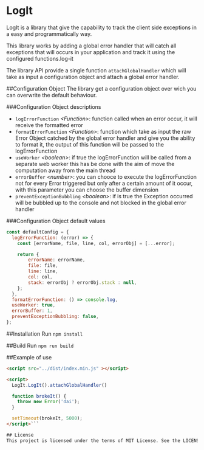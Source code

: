 # LogIt
LogIt is a library that give the capability to track the client side exceptions in a easy and programmatically way.

This library works by adding a global error handler that will catch all exceptions that will occurs in your application and track it using the configured functions.log-it

The library API provide a single function ```attachGlobalHandler``` which will take as input a configuration object and attach a global error handler.

##Configuration Object
The library get a configuration object over wich you can overwrite the default behaviour.

###Configuration Object descriptions
* ```logErrorFunction``` _\<Function\>_: function called when an error occur, it will receive the formatted error
* ```formatErrorFunction``` _\<Function\>_: function which take as input the raw Error Object catched by the global error handler and give you the ability to format it, the output of this function will be passed to the logErrorFunction
* ```useWorker``` _\<boolean\>_: if true the logErrorFunction will be called from a separate web worker this has be done with the aim of move the computation away from the main thread
* ```errorBuffer``` _\<number\>_: you can chooce to execute the logErrorFunction not for every Error triggered but only after a certain amount of it occur, with this parameter you can choose the buffer dimension
* ```preventExceptionBubbling``` _\<boolean\>_: if is true the Exception occurred will be bubbled up to the console and not blocked in the global error handler

###Configuration Object default values
```javascript
const defaultConfig = {
  logErrorFunction: (error) => {
    const [errorName, file, line, col, errorObj] = [...error];

    return {
        errorName: errorName,
        file: file,
        line: line,
        col: col,
        stack: errorObj ? errorObj.stack : null,
    };
  },
  formatErrorFunction: () => console.log,
  useWorker: true,
  errorBuffer: 1,
  preventExceptionBubbling: false,
};
```

##Installation 
Run  ```npm install```

##Build
Run  ```npm run build```

##Example of use

```html
<script src="../dist/index.min.js" ></script>

<script>
  LogIt.LogIt().attachGlobalHandler()

  function brokeIt() {
    throw new Error('dai');
  }

  setTimeout(brokeIt, 5000);
</script>```

## License
This project is licensed under the terms of MIT License. See the LICENSE file for more info.
